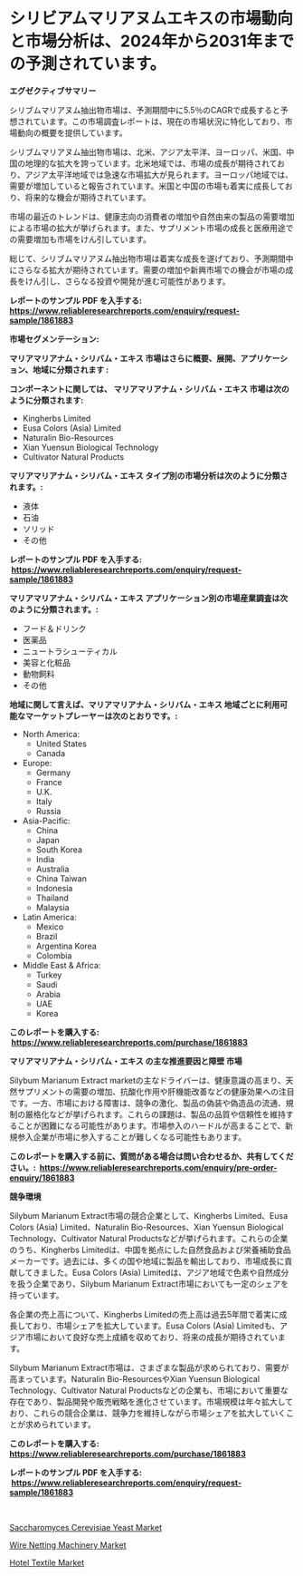 <p><h1>シリビアムマリアヌムエキスの市場動向と市場分析は、2024年から2031年までの予測されています。</h1></p><p><strong>エグゼクティブサマリー</strong></p>
<p><p>シリブムマリアヌム抽出物市場は、予測期間中に5.5％のCAGRで成長すると予想されています。この市場調査レポートは、現在の市場状況に特化しており、市場動向の概要を提供しています。</p><p>シリブムマリアヌム抽出物市場は、北米、アジア太平洋、ヨーロッパ、米国、中国の地理的な拡大を誇っています。北米地域では、市場の成長が期待されており、アジア太平洋地域では急速な市場拡大が見られます。ヨーロッパ地域では、需要が増加していると報告されています。米国と中国の市場も着実に成長しており、将来的な機会が期待されています。</p><p>市場の最近のトレンドは、健康志向の消費者の増加や自然由来の製品の需要増加による市場の拡大が挙げられます。また、サプリメント市場の成長と医療用途での需要増加も市場をけん引しています。</p><p>総じて、シリブムマリアヌム抽出物市場は着実な成長を遂げており、予測期間中にさらなる拡大が期待されています。需要の増加や新興市場での機会が市場の成長をけん引し、さらなる投資や開発が進む可能性があります。</p></p>
<p><strong>レポートのサンプル PDF を入手する: <a href="https://www.reliableresearchreports.com/enquiry/request-sample/1861883">https://www.reliableresearchreports.com/enquiry/request-sample/1861883</a></strong></p>
<p><strong>市場セグメンテーション:</strong></p>
<p><strong> マリアマリアナム・シリバム・エキス 市場はさらに概要、展開、アプリケーション、地域に分類されます :</strong></p>
<p><strong>コンポーネントに関しては、 マリアマリアナム・シリバム・エキス 市場は次のように分類されます: &nbsp;</strong></p>
<p><ul><li>Kingherbs Limited</li><li>Eusa Colors (Asia) Limited</li><li>Naturalin Bio-Resources</li><li>Xian Yuensun Biological Technology</li><li>Cultivator Natural Products</li></ul></p>
<p><strong> マリアマリアナム・シリバム・エキス タイプ別の市場分析は次のように分類されます。:</strong></p>
<p><ul><li>液体</li><li>石油</li><li>ソリッド</li><li>その他</li></ul></p>
<p><strong>レポートのサンプル PDF を入手する: &nbsp;<a href="https://www.reliableresearchreports.com/enquiry/request-sample/1861883">https://www.reliableresearchreports.com/enquiry/request-sample/1861883</a></strong></p>
<p><strong> マリアマリアナム・シリバム・エキス アプリケーション別の市場産業調査は次のように分類されます。:</strong></p>
<p><ul><li>フード＆ドリンク</li><li>医薬品</li><li>ニュートラシューティカル</li><li>美容と化粧品</li><li>動物飼料</li><li>その他</li></ul></p>
<p><strong>地域に関して言えば、マリアマリアナム・シリバム・エキス 地域ごとに利用可能なマーケットプレーヤーは次のとおりです。:</strong></p>
<p><ul>
    <li>
        North America:
        <ul>
            <li>United States</li>
            <li>Canada</li>
        </ul>
    </li>
    <li>
        Europe:
        <ul>
            <li>Germany</li>
            <li>France</li>
            <li>U.K.</li>
            <li>Italy</li>
            <li>Russia</li>
        </ul>
    </li>
    <li>
        Asia-Pacific:
        <ul>
            <li>China</li>
            <li>Japan</li>
            <li>South Korea</li>
            <li>India</li>
            <li>Australia</li>
            <li>China Taiwan</li>
            <li>Indonesia</li>
            <li>Thailand</li>
            <li>Malaysia</li>
        </ul>
    </li>
    <li>
        Latin America:
        <ul>
            <li>Mexico</li>
            <li>Brazil</li>
            <li>Argentina Korea</li>
            <li>Colombia</li>
        </ul>
    </li>
    <li>
        Middle East & Africa:
        <ul>
            <li>Turkey</li>
            <li>Saudi</li>
            <li>Arabia</li>
            <li>UAE</li>
            <li>Korea</li>
        </ul>
    </li>
    </ul></p>
<p><strong>このレポートを購入する: &nbsp;<a href="https://www.reliableresearchreports.com/purchase/1861883">https://www.reliableresearchreports.com/purchase/1861883</a></strong></p>
<p><strong>マリアマリアナム・シリバム・エキス の主な推進要因と障壁 市場</strong></p>
<p><p>Silybum Marianum Extract marketの主なドライバーは、健康意識の高まり、天然サプリメントの需要の増加、抗酸化作用や肝機能改善などの健康効果への注目です。一方、市場における障害は、競争の激化、製品の偽装や偽造品の流通、規制の厳格化などが挙げられます。これらの課題は、製品の品質や信頼性を維持することが困難になる可能性があります。市場参入のハードルが高まることで、新規参入企業が市場に参入することが難しくなる可能性もあります。</p></p>
<p><strong>このレポートを購入する前に、質問がある場合は問い合わせるか、共有してください。:&nbsp; <a href="https://www.reliableresearchreports.com/enquiry/pre-order-enquiry/1861883">https://www.reliableresearchreports.com/enquiry/pre-order-enquiry/1861883</a></strong></p>
<p><strong>競争環境</strong></p>
<p><p>Silybum Marianum Extract市場の競合企業として、Kingherbs Limited、Eusa Colors (Asia) Limited、Naturalin Bio-Resources、Xian Yuensun Biological Technology、Cultivator Natural Productsなどが挙げられます。これらの企業のうち、Kingherbs Limitedは、中国を拠点にした自然食品および栄養補助食品メーカーです。過去には、多くの国や地域に製品を輸出しており、市場成長に貢献してきました。Eusa Colors (Asia) Limitedは、アジア地域で色素や自然成分を扱う企業であり、Silybum Marianum Extract市場においても一定のシェアを持っています。</p><p>各企業の売上高について、Kingherbs Limitedの売上高は過去5年間で着実に成長しており、市場シェアを拡大しています。Eusa Colors (Asia) Limitedも、アジア市場において良好な売上成績を収めており、将来の成長が期待されています。</p><p>Silybum Marianum Extract市場は、さまざまな製品が求められており、需要が高まっています。Naturalin Bio-ResourcesやXian Yuensun Biological Technology、Cultivator Natural Productsなどの企業も、市場において重要な存在であり、製品開発や販売戦略を進化させています。市場規模は年々拡大しており、これらの競合企業は、競争力を維持しながら市場シェアを拡大していくことが求められています。</p></p>
<p><strong>このレポートを購入する: &nbsp; <a href="https://www.reliableresearchreports.com/purchase/1861883">https://www.reliableresearchreports.com/purchase/1861883</a></strong></p>
<p><strong>レポートのサンプル PDF を入手する: &nbsp;<a href="https://www.reliableresearchreports.com/enquiry/request-sample/1861883">https://www.reliableresearchreports.com/enquiry/request-sample/1861883</a></strong><strong></strong></p>
<p>&nbsp;</p>
<p><p><a href="https://github.com/Angelnienowdseej3e45z3p8c/Market-Research-Report-List-1/blob/main/saccharomyces-cerevisiae-yeast-market.md">Saccharomyces Cerevisiae Yeast Market</a></p><p><a href="https://view.publitas.com/reportprime-1/wire-netting-machinery-market-with-the-goal-of-estimating-the-market-size-and-future-growth-potential-of-various-market-segments-based-on-component-applications-end-user-and-region/">Wire Netting Machinery Market</a></p><p><a href="https://view.publitas.com/reportprime-1/hotel-textile-market-research-report-provides-critical-insights-that-can-help-shape-business-development-and-investment-strategies/">Hotel Textile Market</a></p></p>